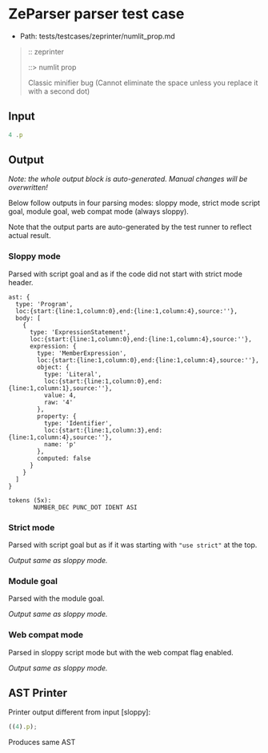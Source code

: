 # ZeParser parser test case

- Path: tests/testcases/zeprinter/numlit_prop.md

> :: zeprinter
>
> ::> numlit prop
>
> Classic minifier bug (Cannot eliminate the space unless you replace it with a second dot)

## Input

`````js
4 .p
`````

## Output

_Note: the whole output block is auto-generated. Manual changes will be overwritten!_

Below follow outputs in four parsing modes: sloppy mode, strict mode script goal, module goal, web compat mode (always sloppy).

Note that the output parts are auto-generated by the test runner to reflect actual result.

### Sloppy mode

Parsed with script goal and as if the code did not start with strict mode header.

`````
ast: {
  type: 'Program',
  loc:{start:{line:1,column:0},end:{line:1,column:4},source:''},
  body: [
    {
      type: 'ExpressionStatement',
      loc:{start:{line:1,column:0},end:{line:1,column:4},source:''},
      expression: {
        type: 'MemberExpression',
        loc:{start:{line:1,column:0},end:{line:1,column:4},source:''},
        object: {
          type: 'Literal',
          loc:{start:{line:1,column:0},end:{line:1,column:1},source:''},
          value: 4,
          raw: '4'
        },
        property: {
          type: 'Identifier',
          loc:{start:{line:1,column:3},end:{line:1,column:4},source:''},
          name: 'p'
        },
        computed: false
      }
    }
  ]
}

tokens (5x):
       NUMBER_DEC PUNC_DOT IDENT ASI
`````

### Strict mode

Parsed with script goal but as if it was starting with `"use strict"` at the top.

_Output same as sloppy mode._

### Module goal

Parsed with the module goal.

_Output same as sloppy mode._

### Web compat mode

Parsed in sloppy script mode but with the web compat flag enabled.

_Output same as sloppy mode._

## AST Printer

Printer output different from input [sloppy]:

````js
((4).p);
````

Produces same AST
